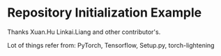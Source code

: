 # Repository Initialization Example

Thanks Xuan.Hu Linkai.Liang and other contributor's.

Lot of things refer from: PyTorch, Tensorflow, Setup.py, torch-lightening
